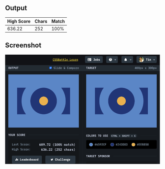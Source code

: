 ## Output

| High Score | Chars | Match |
| ---------- | ----- | ----- |
| 636.22     | 252   | 100%  |

## Screenshot

![screenshot](screenshot.png)
